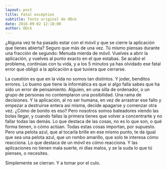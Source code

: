 ```yaml
---
layout: post
title: Fatal exception
subtitle: Texto original de ODck
date: 2016-09-02 12:18:00
author: ODck
---
```


¿Alguna vez te ha pasado estar con el móvil y que se cierre la aplicación que tienes abierta? Seguro que más de una vez. Tú mismo piensas durante una fracción de segundo: Menuda mierda de móvil. Vuelves a abrir la aplicación, y vuelves al punto exacto en el que estabas. Se acabó el problema, continúas con tu vida, y a los 5 minutos ya has olvidado ese fatal error que obligó a la aplicación a que tuviera que cerrarse.

La cuestión es que en la vida no somos tan distintos. Y joder, benditos errores. Lo bueno que tiene la informática es que si algo falla sabes que ha sido un error de pensamiento. Alguien, en una silla de ordenador, o un grupo de personas no contemplaron una posibilidad. Una rama de decisiones. Y la aplicación, al no ser humana, en vez de arrastrar ese fallo y empezar a destruirse entera así misma, decide apagarse y comenzar otra vez. ¿Cómo de bonito es eso? Pero nosotros somos bateadores viendo las bolas llegar, y cuando fallas la primera tienes que volver a concentrarte y no fallar todas las demás.
Lo que destaca de las cosas, no es lo que son, o qué forma tienen, o cómo actúan. Todas estas cosas importan, por supuesto. Pero una pelota azul, que al tocarla brille en ese mismo punto, te da igual que sea una pelota azul, que un rombo amarillo, que solo te interesa cómo reacciona. Lo que destaca de un móvil es cómo reacciona. Y las aplicaciones no tienen mala suerte, ni días malos, y se la suda lo que tú pienses, o necesites.

Simplemente se cierran.
Y a tomar por el culo.
